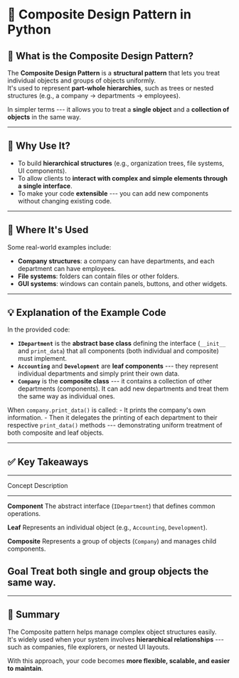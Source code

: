 # 🧩 Composite Design Pattern in Python

## 📘 What is the Composite Design Pattern?

The **Composite Design Pattern** is a **structural pattern** that lets
you treat individual objects and groups of objects uniformly.\
It's used to represent **part-whole hierarchies**, such as trees or
nested structures (e.g., a company → departments → employees).

In simpler terms --- it allows you to treat a **single object** and a
**collection of objects** in the same way.

------------------------------------------------------------------------

## 🎯 Why Use It?

-   To build **hierarchical structures** (e.g., organization trees, file
    systems, UI components).
-   To allow clients to **interact with complex and simple elements
    through a single interface**.
-   To make your code **extensible** --- you can add new components
    without changing existing code.

------------------------------------------------------------------------

## 🏢 Where It's Used

Some real-world examples include: 
- **Company structures**: a company can have departments, and each department can have employees. 
- **File systems**: folders can contain files or other folders. 
- **GUI systems**: windows can contain panels, buttons, and other widgets.

------------------------------------------------------------------------

## 💡 Explanation of the Example Code

In the provided code:

-   **`IDepartment`** is the **abstract base class** defining the
    interface (`__init__` and `print_data`) that all components (both
    individual and composite) must implement.
-   **`Accounting`** and **`Development`** are **leaf components** ---
    they represent individual departments and simply print their own
    data.
-   **`Company`** is the **composite class** --- it contains a
    collection of other departments (components). It can add new
    departments and treat them the same way as individual ones.

When `company.print_data()` is called: - It prints the company's own
information. - Then it delegates the printing of each department to
their respective `print_data()` methods --- demonstrating uniform
treatment of both composite and leaf objects.

------------------------------------------------------------------------

## ✅ Key Takeaways

  -----------------------------------------------------------------------
  Concept                       Description
  ----------------------------- -----------------------------------------
  **Component**                 The abstract interface (`IDepartment`)
                                that defines common operations.

  **Leaf**                      Represents an individual object (e.g.,
                                `Accounting`, `Development`).

  **Composite**                 Represents a group of objects (`Company`)
                                and manages child components.

  **Goal**                      Treat both single and group objects the
                                same way.
  -----------------------------------------------------------------------

------------------------------------------------------------------------

## 🧠 Summary

The Composite pattern helps manage complex object structures easily.\
It's widely used when your system involves **hierarchical relationships** --- such as companies, file explorers, or nested UI layouts.

With this approach, your code becomes **more flexible, scalable, and easier to maintain**.
